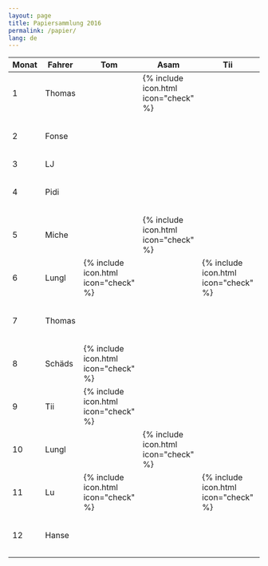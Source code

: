 ```yaml
---
layout: page
title: Papiersammlung 2016
permalink: /papier/
lang: de
---
```


<div class="table-responsive">
<table class="table">
  <thead>
    <tr>
      <th>Monat</th>
      <th>Fahrer</th>
      <th>Tom</th>
      <th>Asam</th>
      <th>Tii</th>
      <th>Riedl</th>
      <th>Lungl</th>
      <th>Hoare</th>
      <th>Magg</th>
      <th>Tobi</th>
      <th>Reischl</th>
      <th>Pidi</th>
      <th>Miche</th>
      <th>Rasti</th>
    </tr>
  </thead>
  <tbody>
    <tr>
      <td>1</td>
      <td>Thomas</td>
      <td></td>
      <td>{% include icon.html icon="check" %}</td>
      <td></td>
      <td></td>
      <td></td>
      <td>{% include icon.html icon="check" %}</td>
      <td></td>
      <td></td>
      <td></td>
      <td>{% include icon.html icon="check" %}</td>
      <td></td>
      <td></td>
    </tr>
    <tr>
      <td>2</td>
      <td>Fonse</td>
      <td></td>
      <td></td>
      <td></td>
      <td></td>
      <td>{% include icon.html icon="check" %}</td>
      <td></td>
      <td>{% include icon.html icon="check" %}</td>
      <td></td>
      <td></td>
      <td></td>
      <td>{% include icon.html icon="check" %}</td>
      <td></td>
    </tr>
    <tr>
      <td>3</td>
      <td>LJ</td>
      <td></td>
      <td></td>
      <td></td>
      <td></td>
      <td></td>
      <td></td>
      <td></td>
      <td></td>
      <td></td>
      <td></td>
      <td></td>
      <td></td>
    </tr>
    <tr>
      <td>4</td>
      <td>Pidi</td>
      <td></td>
      <td></td>
      <td></td>
      <td>{% include icon.html icon="check" %}</td>
      <td></td>
      <td></td>
      <td></td>
      <td></td>
      <td>{% include icon.html icon="check" %}</td>
      <td></td>
      <td></td>
      <td>{% include icon.html icon="check" %}</td>
    </tr>
    <tr>
      <td>5</td>
      <td>Miche</td>
      <td></td>
      <td>{% include icon.html icon="check" %}</td>
      <td></td>
      <td></td>
      <td>{% include icon.html icon="check" %}</td>
      <td></td>
      <td>{% include icon.html icon="check" %}</td>
      <td></td>
      <td></td>
      <td></td>
      <td></td>
      <td></td>
    </tr>
    <tr>
      <td>6</td>
      <td>Lungl</td>
      <td>{% include icon.html icon="check" %}</td>
      <td></td>
      <td>{% include icon.html icon="check" %}</td>
      <td>{% include icon.html icon="check" %}</td>
      <td></td>
      <td></td>
      <td></td>
      <td></td>
      <td></td>
      <td></td>
      <td></td>
      <td></td>
    </tr>
    <tr>
      <td>7</td>
      <td>Thomas</td>
      <td></td>
      <td></td>
      <td></td>
      <td></td>
      <td></td>
      <td>{% include icon.html icon="check" %}</td>
      <td></td>
      <td>{% include icon.html icon="check" %}</td>
      <td></td>
      <td></td>
      <td></td>
      <td>{% include icon.html icon="check" %}</td>
    </tr>
    <tr>
      <td>8</td>
      <td>Schäds</td>
      <td>{% include icon.html icon="check" %}</td>
      <td></td>
      <td></td>
      <td>{% include icon.html icon="check" %}</td>
      <td></td>
      <td></td>
      <td></td>
      <td></td>
      <td></td>
      <td></td>
      <td></td>
      <td>{% include icon.html icon="check" %}</td>
    </tr>
    <tr>
      <td>9</td>
      <td>Tii</td>
      <td>{% include icon.html icon="check" %}</td>
      <td></td>
      <td></td>
      <td></td>
      <td></td>
      <td></td>
      <td>{% include icon.html icon="check" %}</td>
      <td></td>
      <td>{% include icon.html icon="check" %}</td>
      <td></td>
      <td></td>
      <td></td>
    </tr>
    <tr>
      <td>10</td>
      <td>Lungl</td>
      <td></td>
      <td>{% include icon.html icon="check" %}</td>
      <td></td>
      <td></td>
      <td></td>
      <td></td>
      <td></td>
      <td>{% include icon.html icon="check" %}</td>
      <td></td>
      <td>{% include icon.html icon="check" %}</td>
      <td></td>
      <td></td>
    </tr>
    <tr>
      <td>11</td>
      <td>Lu</td>
      <td>{% include icon.html icon="check" %}</td>
      <td></td>
      <td>{% include icon.html icon="check" %}</td>
      <td></td>
      <td></td>
      <td></td>
      <td></td>
      <td></td>
      <td>{% include icon.html icon="check" %}</td>
      <td></td>
      <td></td>
      <td></td>
    </tr>
    <tr>
      <td>12</td>
      <td>Hanse</td>
      <td></td>
      <td></td>
      <td></td>
      <td></td>
      <td></td>
      <td>{% include icon.html icon="check" %}</td>
      <td></td>
      <td>{% include icon.html icon="check" %}</td>
      <td></td>
      <td></td>
      <td>{% include icon.html icon="check" %}</td>
      <td></td>
    </tr>
  </tbody>
</table>
</div>